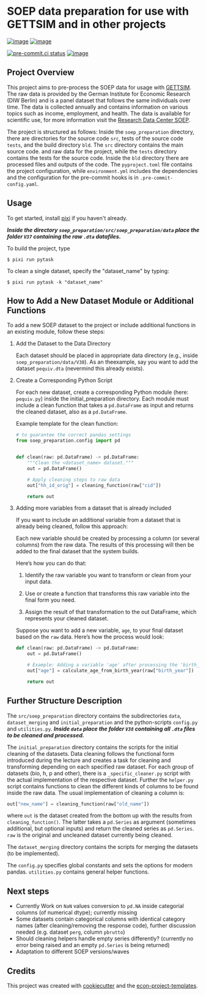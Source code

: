 # SOEP data preparation for use with GETTSIM and in other projects

[![image](https://img.shields.io/github/actions/workflow/status/felixschmitz/soep_preparation/main.yml?branch=main)](https://github.com/felixschmitz/soep_preparation/actions?query=branch%3Amain)
[![image](https://codecov.io/gh/felixschmitz/soep_preparation/branch/main/graph/badge.svg)](https://codecov.io/gh/felixschmitz/soep_preparation)

[![pre-commit.ci status](https://results.pre-commit.ci/badge/github/felixschmitz/soep_preparation/main.svg)](https://results.pre-commit.ci/latest/github/felixschmitz/soep_preparation/main)
[![image](https://img.shields.io/badge/code%20style-black-000000.svg)](https://github.com/psf/black)

## Project Overview

This project aims to pre-process the SOEP data for usage with
[GETTSIM](https://github.com/iza-institute-of-labor-economics/gettsim). The raw data is
provided by the German Institute for Economic Research (DIW Berlin) and is a panel
dataset that follows the same individuals over time. The data is collected annually and
contains information on various topics such as income, employment, and health. The data
is available for scientific use, for more information visit the
[Research Data Center SOEP](https://www.diw.de/en/diw_01.c.678568.en/research_data_center_soep.html).

The project is structured as follows: Inside the `soep_preparation` directory, there are
directories for the source code `src`, tests of the source code `tests`, and the build
directory `bld`. The `src` directory contains the main source code. and raw data for the
project, while the `tests` directory contains the tests for the source code. Inside the
`bld` directory there are processed files and outputs of the code. The `pyproject.toml`
file contains the project configuration, while `environment.yml` includes the
dependencies and the configuration for the pre-commit hooks is in
`.pre-commit-config.yaml`.

## Usage

To get started, install [pixi](https://prefix.dev/docs/pixi/overview#installation) if
you haven't already.

**_Inside the directory `soep_preparation/src/soep_preparation/data` place the folder
`V37` containing the raw `.dta` datafiles._**

To build the project, type

```console
$ pixi run pytask
```

To clean a single dataset, specify the "dataset_name" by typing:

```console
$ pixi run pytask -k "dataset_name"
```

## How to Add a New Dataset Module or Additional Functions

To add a new SOEP dataset to the project or include additional functions in an existing
module, follow these steps:

1. Add the Dataset to the Data Directory

   Each dataset should be placed in appropriate data directory (e.g., inside
   `soep_preparation/data/V38`). As an theexample, say you want to add the dataset
   `pequiv.dta` (nevermind this already exists).

1. Create a Corresponding Python Script

   For each new dataset, create a corresponding Python module (here: `pequiv.py`) inside
   the initial_preparation directory. Each module must include a clean function that
   takes a `pd.DataFrame` as input and returns the cleaned dataset, also as a
   `pd.DataFrame`.

   Example template for the clean function:

   ```python
   # to guarantee the correct pandas settings
   from soep_preparation.config import pd


   def clean(raw: pd.DataFrame) -> pd.DataFrame:
       """Clean the <dataset_name> dataset."""
       out = pd.DataFrame()

       # Apply cleaning steps to raw data
       out["hh_id_orig"] = cleaning_function(raw["cid"])

       return out
   ```

1. Adding more variables from a dataset that is already included

   If you want to include an additional variable from a dataset that is already being
   cleaned, follow this approach:

   Each new variable should be created by processing a column (or several columns) from
   the raw data. The results of this processing will then be added to the final dataset
   that the system builds.

   Here’s how you can do that:

   1. Identify the raw variable you want to transform or clean from your input data.

   1. Use or create a function that transforms this raw variable into the final form you
      need.

   1. Assign the result of that transformation to the out DataFrame, which represents
      your cleaned dataset.

   Suppose you want to add a new variable, `age`, to your final dataset based on the
   `raw` data. Here’s how the process would look:

   ```python
   def clean(raw: pd.DataFrame) -> pd.DataFrame:
       out = pd.DataFrame()

       # Example: Adding a variable 'age' after processing the 'birth_year' column
       out["age"] = calculate_age_from_birth_year(raw["birth_year"])

       return out
   ```

## Further Structure Description

The `src/soep_preparation` directory contains the subdirectories `data`,
`dataset_merging` and `initial_preparation` and the python-scripts `config.py` and
`utilities.py`. **_Inside `data` place the folder `V38` containing all `.dta` files to
be cleaned and processed._**

The `initial_preparation` directory contains the scripts for the initial cleaning of the
datasets. Data cleaning follows the functional form introduced during the lecture and
creates a task for cleaning and transforming depending on each specified raw dataset.
For each group of datasets (bio, h, p and other), there is a `_specific_cleaner.py`
script with the actual implementation of the respective dataset. Further the `helper.py`
script contains functions to clean the different kinds of columns to be found inside the
raw data. The usual implementation of cleaning a column is:

```python
out["new_name"] = cleaning_function(raw["old_name"])
```

where `out` is the dataset created from the bottom up with the results from
`cleaning_function()`. The latter takes a `pd.Series` as argument (sometimes additional,
but optional inputs) and return the cleaned series as `pd.Series`. `raw` is the original
and uncleaned dataset currently being cleaned.

The `dataset_merging` directory contains the scripts for merging the datasets (to be
implemented).

The `config.py` specifies global constants and sets the options for modern pandas.
`utilities.py` contains general helper functions.

## Next steps

- Currently Work on `NaN` values conversion to `pd.NA` inside categorial columns (of
  numerical dtype); currently missing
- Some datasets contain categorical columns with identical category names (after
  cleaning/removing the response code), further discussion needed (e.g. dataset `perg`,
  column `pbrutto`)
- Should cleaning helpers handle empty series differently? (currently no error being
  raised and an empty `pd.Series` is being returned)
- Adaptation to different SOEP versions/waves

## Credits

This project was created with [cookiecutter](https://github.com/audreyr/cookiecutter)
and the
[econ-project-templates](https://github.com/OpenSourceEconomics/econ-project-templates).

